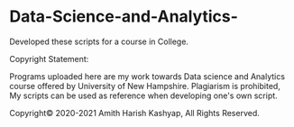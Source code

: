# Data-Science-and-Analytics-
Developed these scripts for a course in College. 


Copyright Statement:

Programs uploaded here are my work towards Data science and Analytics course offered by University of New Hampshire. 
Plagiarism is prohibited, My scripts can be used as reference when developing one's own script. 

Copyright© 2020-2021 Amith Harish Kashyap, All Rights Reserved. 
